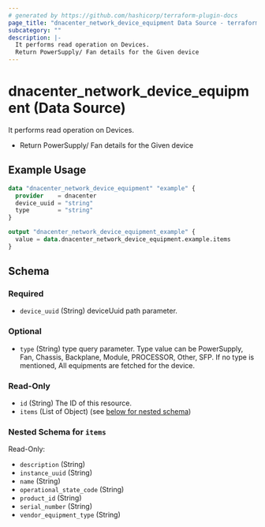```yaml
---
# generated by https://github.com/hashicorp/terraform-plugin-docs
page_title: "dnacenter_network_device_equipment Data Source - terraform-provider-dnacenter"
subcategory: ""
description: |-
  It performs read operation on Devices.
  Return PowerSupply/ Fan details for the Given device
---
```


# dnacenter_network_device_equipment (Data Source)

It performs read operation on Devices.

- Return PowerSupply/ Fan details for the Given device

## Example Usage

```terraform
data "dnacenter_network_device_equipment" "example" {
  provider    = dnacenter
  device_uuid = "string"
  type        = "string"
}

output "dnacenter_network_device_equipment_example" {
  value = data.dnacenter_network_device_equipment.example.items
}
```

<!-- schema generated by tfplugindocs -->
## Schema

### Required

- `device_uuid` (String) deviceUuid path parameter.

### Optional

- `type` (String) type query parameter. Type value can be PowerSupply, Fan, Chassis, Backplane, Module, PROCESSOR, Other, SFP. If no type is mentioned, All equipments are fetched for the device.

### Read-Only

- `id` (String) The ID of this resource.
- `items` (List of Object) (see [below for nested schema](#nestedatt--items))

<a id="nestedatt--items"></a>
### Nested Schema for `items`

Read-Only:

- `description` (String)
- `instance_uuid` (String)
- `name` (String)
- `operational_state_code` (String)
- `product_id` (String)
- `serial_number` (String)
- `vendor_equipment_type` (String)


